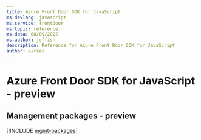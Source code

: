 ```yaml
---
title: Azure Front Door SDK for JavaScript
ms.devlang: javascript
ms.service: frontdoor
ms.topic: reference
ms.data: 08/09/2022
ms.author: jeffish
description: Reference for Azure Front Door SDK for JavaScript
author: xirzec
---
```

# Azure Front Door SDK for JavaScript - preview

## Management packages - preview
[!INCLUDE [mgmt-packages](front-door-mgmt-index.md)]
